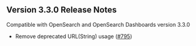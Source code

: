 

## Version 3.3.0 Release Notes

Compatible with OpenSearch and OpenSearch Dashboards version 3.3.0

* Remove deprecated URL(String) usage ([#795](https://github.com/opensearch-project/geospatial/pull/795))